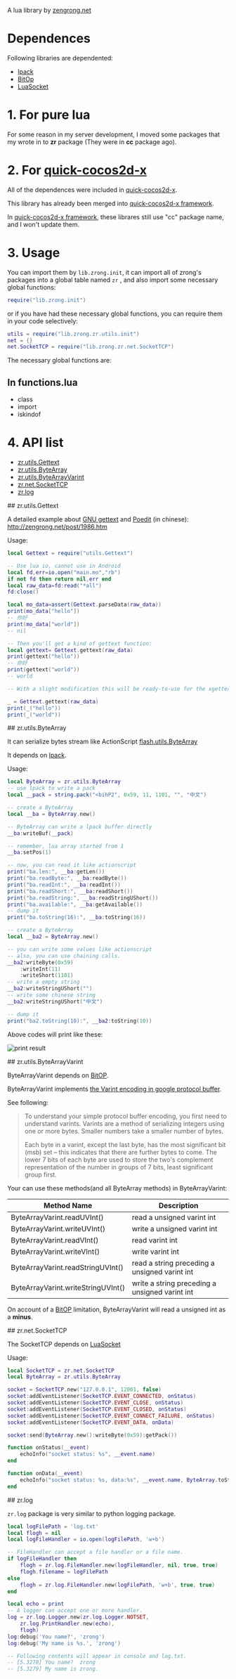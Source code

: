 A lua library by [zengrong.net][2]

# Dependences

Following libraries are dependented:

* [lpack][3]
* [BitOp][4]
* [LuaSocket][6]

# 1. For pure lua

For some reason in my server development, I moved some packages that my wrote in to **zr** package (They were in **cc** package ago).

# 2. For [quick-cocos2d-x][10]

All of the dependences were included in [quick-cocos2d-x][10].

This library has already been merged into [quick-cocos2d-x framework][1].

In [quick-cocos2d-x framework][1], these librares still use "cc" package name, and I won't update them.

# 3. Usage

You can import them by `lib.zrong.init`, it can import all of zrong's packages into a global table named `zr` , and also import some necessary global functions:

``` lua
require("lib.zrong.init")
```

or if you have had these necessary global functions, you can require them in your code selectively:

``` lua
utils = require("lib.zrong.zr.utils.init")
net = {}
net.SocketTCP = require("lib.zrong.zr.net.SocketTCP")
```

The necessary global functions are:

## In functions.lua

- class
- import
- iskindof

# 4. API list

- [zr.utils.Gettext](#Gettext)
- [zr.utils.ByteArray](#ByteArray)
- [zr.utils.ByteArrayVarint](#ByteArrayVarint)
- [zr.net.SocketTCP](#SocketTCP)
- [zr.log](#log)
	
<a name="Gettext">
## zr.utils.Gettext

A detailed example about [GNU gettext][9] and [Poedit][8] (in chinese): <http://zengrong.net/post/1986.htm>

Usage:

``` lua
local Gettext = require("utils.Gettext")

-- Use lua io, cannot use in Android
local fd,err=io.open("main.mo","rb")
if not fd then return nil,err end
local raw_data=fd:read("*all")
fd:close()

local mo_data=assert(Gettext.parseData(raw_data))
print(mo_data["hello"])
-- 你好
print(mo_data["world"])
-- nil

-- Then you'll get a kind of gettext function:
local gettext= Gettext.gettext(raw_data)
print(gettext("hello"))
-- 你好
print(gettext("world"))
-- world

-- With a slight modification this will be ready-to-use for the xgettext tool:

_ = Gettext.gettext(raw_data)
print(_("hello"))
print(_("world"))
```

<a name="ByteArray">
## zr.utils.ByteArray

It can serialize bytes stream like ActionScript [flash.utils.ByteArray][5]

It depends on [lpack][3].

Usage:

``` lua
local ByteArray = zr.utils.ByteArray
-- use lpack to write a pack
local __pack = string.pack("<bihP2", 0x59, 11, 1101, "", "中文")

-- create a ByteArray
local __ba = ByteArray.new()

-- ByteArray can write a lpack buffer directly
__ba:writeBuf(__pack)

-- remember, lua array started from 1
__ba:setPos(1)

-- now, you can read it like actionscript
print("ba.len:", __ba:getLen())
print("ba.readByte:", __ba:readByte())
print("ba.readInt:", __ba:readInt())
print("ba.readShort:", __ba:readShort())
print("ba.readString:", __ba:readStringUShort())
print("ba.available:", __ba:getAvailable())
-- dump it
print("ba.toString(16):", __ba:toString(16))

-- create a ByteArray
local __ba2 = ByteArray.new()

-- you can write some values like actionscript
-- also, you can use chaining calls.
__ba2:writeByte(0x59)
    :writeInt(11)
    :writeShort(1101)
-- write a empty string
__ba2:writeStringUShort("")
-- write some chinese string
__ba2:writeStringUShort("中文")

-- dump it
print("ba2.toString(10):", __ba2:toString(10))
```

Above codes will print like these:

![print result][51]

<a name="ByteArrayVarint">
## zr.utils.ByteArrayVarint

ByteArrayVarint depends on [BitOP][4].

ByteArrayVarint implements [the Varint encoding in google protocol buffer][7].

See following:

>To understand your simple protocol buffer encoding, you first need to understand varints. Varints are a method of serializing integers using one or more bytes. Smaller numbers take a smaller number of bytes.
>
>Each byte in a varint, except the last byte, has the most significant bit (msb) set – this indicates that there are further bytes to come. The lower 7 bits of each byte are used to store the two's complement representation of the number in groups of 7 bits, least significant group first.

Your can use these methods(and all ByteArray methods) in ByteArrayVarint:

|Method Name|Description|
|----|----|
|ByteArrayVarint.readUVInt()|read a unsigned varint int|
|ByteArrayVarint.writeUVInt()|write a unsigned varint int|
|ByteArrayVarint.readVInt()|read varint int|
|ByteArrayVarint.writeVInt()|write varint int|
|ByteArrayVarint.readStringUVInt()|read a string preceding a unsigned varint int|
|ByteArrayVarint.writeStringUVInt()|write a string preceding a unsigned varint int|

On account of a [BitOP][4] limitation, ByteArrayVarint will read a unsigned int as a **minus**.

<a name="SocketTCP">
## zr.net.SocketTCP

The SocketTCP depends on [LuaSocket][6]

Usage:

``` lua
local SocketTCP = zr.net.SocketTCP
local ByteArray = zr.utils.ByteArray

socket = SocketTCP.new("127.0.0.1", 12001, false)
socket:addEventListener(SocketTCP.EVENT_CONNECTED, onStatus)
socket:addEventListener(SocketTCP.EVENT_CLOSE, onStatus)
socket:addEventListener(SocketTCP.EVENT_CLOSED, onStatus)
socket:addEventListener(SocketTCP.EVENT_CONNECT_FAILURE, onStatus)
socket:addEventListener(SocketTCP.EVENT_DATA, onData)

socket:send(ByteArray.new():writeByte(0x59):getPack())

function onStatus(__event)
    echoInfo("socket status: %s", __event.name)
end

function onData(__event)
    echoInfo("socket status: %s, data:%s", __event.name, ByteArray.toString(__event.data))
end
```

<a name="log">
## zr.log

`zr.log` package is very similar to python logging package.

``` lua
local logFilePath = 'log.txt'
local flogh = nil
local logFileHandler = io.open(logFilePath, 'w+b')

-- FileHandler can accept a file handler or a file name.
if logFileHandler then
    flogh = zr.log.FileHandler.new(logFileHandler, nil, true, true)
    flogh.filename = logFilePath
else
    flogh = zr.log.FileHandler.new(logFilePath, 'w+b', true, true)
end

local echo = print
-- A logger can accept one or more handler.
log = zr.log.Logger.new(zr.log.Logger.NOTSET, 
    zr.log.PrintHandler.new(echo), 
    flogh)
log:debug('You name?', 'zrong')
log:debug('My name is %s.', 'zrong')

-- Following contents will appear in console and log.txt.
-- [5.3278] You name?  zrong
-- [5.3279] My name is zrong.
```

[1]: https://github.com/chukong/quick-cocos2d-x/tree/develop/framework
[2]: http://zengrong.net
[3]: http://underpop.free.fr/l/lua/lpack/
[4]: http://bitop.luajit.org/index.html
[5]: http://help.adobe.com/en_US/FlashPlatform/reference/actionscript/3/flash/utils/ByteArray.html
[6]: http://w3.impa.br/~diego/software/luasocket/
[7]: https://developers.google.com/protocol-buffers/docs/encoding
[8]: http://www.poedit.net/
[9]: http://www.gnu.org/software/gettext/
[10]: https://github.com/chukong/quick-cocos2d-x
[51]: http://zengrong.net/wp-content/uploads/2013/11/luabytearray.png
